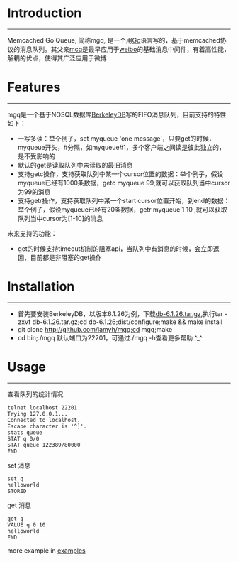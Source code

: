 # Introduction
***
Memcached Go Queue, 简称mgq, 是一个用[Go](https://golang.org)语言写的，基于memcached协议的消息队列。其父亲[mcq](https://github.com/stvchu/memcacheq.git)是最早应用于[weibo](http://weibo.com)的基础消息中间件，有着高性能，解耦的优点，使得其广泛应用于微博





# Features

***
mgq是一个基于NOSQL数据库[BerkeleyDB](http://www.oracle.com/technetwork/cn/database/database-technologies/berkeleydb/overview/index.html)写的FIFO消息队列，目前支持的特性如下：

* 一写多读：举个例子，set myqueue 'one message'，只要get的时候，myqueue开头，#分隔，如myqueue#1，多个客户端之间读是彼此独立的，是不受影响的
* 默认的get是读取队列中未读取的最旧消息
* 支持getc操作，支持获取队列中某一个cursor位置的数据：举个例子，假设myqueue已经有1000条数据，getc myqueue 99,就可以获取队列当中cursor为99的消息
* 支持getr操作，支持获取队列中某一个start cursor位置开始，到end的数据：举个例子，假设myqueue已经有20条数据，getr myqueue 1 10 ,就可以获取队列当中cursor为[1-10]的消息

未来支持的功能：

* get的时候支持timeout机制的阻塞api，当队列中有消息的时候，会立即返回，目前都是非阻塞的get操作

# Installation
***

* 首先要安装BerkeleyDB，以版本6.1.26为例，下载[db-6.1.26.tar.gz](http://www.oracle.com/technetwork/cn/database/database-technologies/berkeleydb/downloads/index.html),执行tar -zxvf db-6.1.26.tar.gz;cd db-6.1.26;dist/configure;make && make install
* git clone http://github.com/iamyh/mgq;cd mgq;make
* cd bin;./mgq 默认端口为22201，可通过./mgq -h查看更多帮助
^_^

# Usage
***
查看队列的统计情况

```
telnet localhost 22201
Trying 127.0.0.1...
Connected to localhost.
Escape character is '^]'.
stats queue
STAT q 0/0
STAT queue 122389/80000
END
```

set 消息

```
set q
helloworld
STORED
```

get 消息

```
get q
VALUE q 0 10
helloworld
END
```
more example in [examples](http://github.com/iamyh/mgq/examples)
